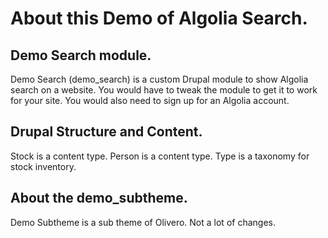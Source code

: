# About this Demo of Algolia Search. 

## Demo Search module. 
Demo Search (demo_search) is a custom Drupal module to show Algolia search on a website. You would have to tweak the module to get it to work for your site. You would also need to sign up for an Algolia account.  

## Drupal Structure and Content. 
Stock is a content type. Person is a content type. Type is a taxonomy for stock inventory. 

## About the demo_subtheme.  
Demo Subtheme is a sub theme of Olivero. Not a lot of changes.  
